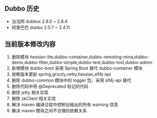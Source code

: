## Dubbo 历史
* 当当网   dubbox 2.8.0 ~ 2.8.4
* 阿里巴巴 dubbo 2.0.7 ~ 2.4.11

## 当前版本修改内容
1. 删除模块 hessian-lite,dubbo-container,dubbo-remoting-mina,dubbo-demo,dubbo-filter,dubbo-simple,dubbo-test,dubbo-tool,dubbo-admin
2. 新增模块 dubbo-boot 采用 Spring Boot 替代 dubbo-container 模块
3. 依赖版本更新 spring,grizzly,netty,hessian,slf4j-api
4. 删除 dubbo-common 模块中的 logger 包，采用 slf4j-api 替代
5. 删除代码中用 @Deprecated  标记的代码
7. 删除 jetty 相关实现
8. 删除 zkClient 相关实现
9. 解决 maven 编译过程中控制台输出的所有 warning 信息
10. 解决 maven 模块之间不合理的依赖关系
